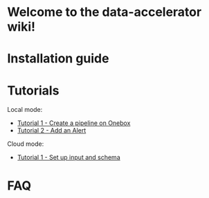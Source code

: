 # Welcome to the data-accelerator wiki!

# Installation guide

# Tutorials

Local mode:
- [Tutorial 1 - Create a pipeline on Onebox](Tutorial-1-Creation-your-first-flow-on-local)
- [Tutorial 2 - Add an Alert](Tutorial-2-Add-an-Alert)

Cloud mode:
- [Tutorial 1 - Set up input and schema](tutorialcloud1)

# FAQ

